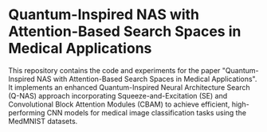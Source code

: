 # Quantum-Inspired NAS with Attention-Based Search Spaces in Medical Applications

This repository contains the code and experiments for the paper "Quantum-Inspired NAS with Attention-Based Search Spaces in Medical Applications". It implements an enhanced Quantum-Inspired Neural Architecture Search (Q-NAS) approach incorporating Squeeze-and-Excitation (SE) and Convolutional Block Attention Modules (CBAM) to achieve efficient, high-performing CNN models for medical image classification tasks using the MedMNIST datasets.
